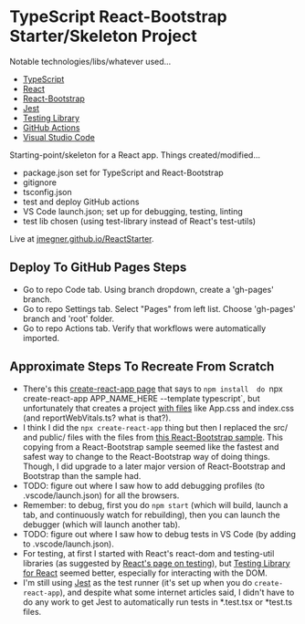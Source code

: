 # TypeScript React-Bootstrap Starter/Skeleton Project

Notable technologies/libs/whatever used... 
* [TypeScript](https://www.typescriptlang.org/)
* [React](https://reactjs.org/)
* [React-Bootstrap](https://react-bootstrap.github.io/)
* [Jest](https://jestjs.io/)
* [Testing Library](https://testing-library.com/docs/react-testing-library/intro)
* [GitHub Actions](https://docs.github.com/en/actions)
* [Visual Studio Code](https://code.visualstudio.com/)

Starting-point/skeleton for a React app. Things created/modified...
* package.json set for TypeScript and React-Bootstrap
* gitignore
* tsconfig.json
* test and deploy GitHub actions
* VS Code launch.json; set up for debugging, testing, linting
* test lib chosen (using test-library instead of React's test-utils)

Live at [jmegner.github.io/ReactStarter](https://jmegner.github.io/ReactStarter/).

## Deploy To GitHub Pages Steps
* Go to repo Code tab.  Using branch dropdown, create a 'gh-pages' branch.
* Go to repo Settings tab. Select "Pages" from left list.  Choose 'gh-pages' branch and 'root' folder.
* Go to repo Actions tab.  Verify that workflows were automatically imported.

## Approximate Steps To Recreate From Scratch
* There's this [create-react-app page](https://create-react-app.dev/docs/adding-typescript/) that says to `npm install  do `npx create-react-app APP_NAME_HERE --template typescript`, but unfortunately that creates a project [with files](https://create-react-app.dev/docs/getting-started#output) like App.css and index.css (and reportWebVitals.ts? what is that?).
* I think I did the `npx create-react-app` thing but then I replaced the src/ and public/ files with the files from [this React-Bootstrap sample](https://codesandbox.io/s/github/react-bootstrap/code-sandbox-examples/tree/master/basic-ts).  This copying from a React-Bootstrap sample seemed like the fastest and safest way to change to the React-Bootstrap way of doing things.  Though, I did upgrade to a later major version of React-Bootstrap and Bootstrap than the sample had.
* TODO: figure out where I saw how to add debugging profiles (to .vscode/launch.json) for all the browsers.
* Remember: to debug, first you do `npm start` (which will build, launch a tab, and continuously watch for rebuilding), then you can launch the debugger (which will launch another tab).
* TODO: figure out where I saw how to debug tests in VS Code (by adding to .vscode/launch.json).
* For testing, at first I started with React's react-dom and testing-util libraries (as suggested by [React's page on testing](https://reactjs.org/docs/testing-recipes.html)), but [Testing Library for React](https://testing-library.com/docs/react-testing-library/intro) seemed better, especially for interacting with the DOM.
* I'm still using [Jest](https://jestjs.io/) as the test runner (it's set up when you do `create-react-app`), and despite what some internet articles said, I didn't have to do any work to get Jest to automatically run tests in *.test.tsx or *test.ts files.